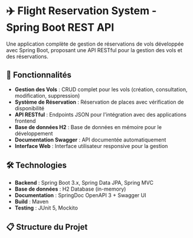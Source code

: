 # ✈️ Flight Reservation System - Spring Boot REST API

Une application complète de gestion de réservations de vols développée avec Spring Boot, proposant une API RESTful pour la gestion des vols et des réservations.

## 🚀 Fonctionnalités

- **Gestion des Vols** : CRUD complet pour les vols (création, consultation, modification, suppression)
- **Système de Réservation** : Réservation de places avec vérification de disponibilité
- **API RESTful** : Endpoints JSON pour l'intégration avec des applications frontend
- **Base de données H2** : Base de données en mémoire pour le développement
- **Documentation Swagger** : API documentée automatiquement
- **Interface Web** : Interface utilisateur responsive pour la gestion

## 🛠️ Technologies

- **Backend** : Spring Boot 3.x, Spring Data JPA, Spring MVC
- **Base de données** : H2 Database (in-memory)
- **Documentation** : SpringDoc OpenAPI 3 + Swagger UI
- **Build** : Maven
- **Testing** : JUnit 5, Mockito

## 📋 Structure du Projet
